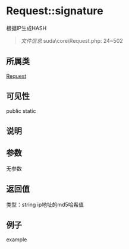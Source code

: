 # Request::signature
根据IP生成HASH
> *文件信息* suda\core\Request.php: 24~502
## 所属类 

[Request](../Request.md)

## 可见性

  public  static
## 说明



## 参数

无参数

## 返回值
类型：string
 ip地址的md5哈希值

## 例子

example